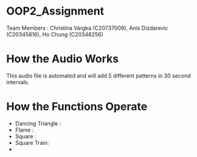 # OOP2_Assignment

Team Members : Christina Vargka (C20737009), Anis Dizdarevic (C20345816), Ho Chung (C20348256)

# How the Audio Works

This audio file is automated and will add 5 different patterns in 30 second intervals. 

# How the Functions Operate

- Dancing Triangle : 
- Flame : 
- Square : 
- Square Train: 
- 
